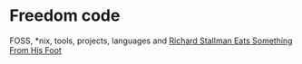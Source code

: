 # Freedom code

FOSS, *nix, tools, projects, languages and [Richard Stallman Eats Something From His Foot](https://www.youtube.com/watch?v=I25UeVXrEHQ)

